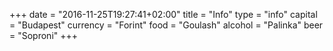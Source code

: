 +++
date = "2016-11-25T19:27:41+02:00"
title = "Info"
type = "info"
capital = "Budapest"
currency = "Forint"
food = "Goulash"
alcohol = "Palinka"
beer = "Soproni"
+++
